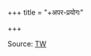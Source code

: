 +++
title = "+अपर-प्रयोगः"

+++

Source: [TW](https://archive.org/details/apastambiya-apara-prayogah)
